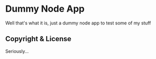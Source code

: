 # Dummy Node App

Well that's what it is, just a dummy node app to test some of my stuff


## Copyright & License

Seriously...
